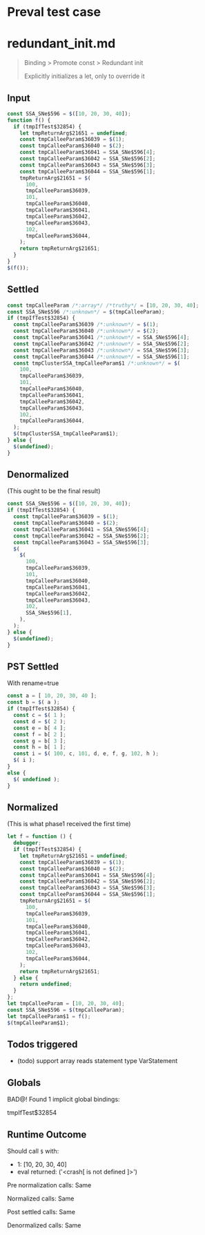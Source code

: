 # Preval test case

# redundant_init.md

> Binding > Promote const > Redundant init
>
> Explicitly initializes a let, only to override it

## Input

`````js filename=intro
const SSA_SNe$596 = $([10, 20, 30, 40]);
function f() {
  if (tmpIfTest$32854) {
    let tmpReturnArg$21651 = undefined;
    const tmpCalleeParam$36039 = $(1);
    const tmpCalleeParam$36040 = $(2);
    const tmpCalleeParam$36041 = SSA_SNe$596[4];
    const tmpCalleeParam$36042 = SSA_SNe$596[2];
    const tmpCalleeParam$36043 = SSA_SNe$596[3];
    const tmpCalleeParam$36044 = SSA_SNe$596[1];
    tmpReturnArg$21651 = $(
      100,
      tmpCalleeParam$36039,
      101,
      tmpCalleeParam$36040,
      tmpCalleeParam$36041,
      tmpCalleeParam$36042,
      tmpCalleeParam$36043,
      102,
      tmpCalleeParam$36044,
    );
    return tmpReturnArg$21651;
  }
}
$(f());
`````


## Settled


`````js filename=intro
const tmpCalleeParam /*:array*/ /*truthy*/ = [10, 20, 30, 40];
const SSA_SNe$596 /*:unknown*/ = $(tmpCalleeParam);
if (tmpIfTest$32854) {
  const tmpCalleeParam$36039 /*:unknown*/ = $(1);
  const tmpCalleeParam$36040 /*:unknown*/ = $(2);
  const tmpCalleeParam$36041 /*:unknown*/ = SSA_SNe$596[4];
  const tmpCalleeParam$36042 /*:unknown*/ = SSA_SNe$596[2];
  const tmpCalleeParam$36043 /*:unknown*/ = SSA_SNe$596[3];
  const tmpCalleeParam$36044 /*:unknown*/ = SSA_SNe$596[1];
  const tmpClusterSSA_tmpCalleeParam$1 /*:unknown*/ = $(
    100,
    tmpCalleeParam$36039,
    101,
    tmpCalleeParam$36040,
    tmpCalleeParam$36041,
    tmpCalleeParam$36042,
    tmpCalleeParam$36043,
    102,
    tmpCalleeParam$36044,
  );
  $(tmpClusterSSA_tmpCalleeParam$1);
} else {
  $(undefined);
}
`````


## Denormalized
(This ought to be the final result)

`````js filename=intro
const SSA_SNe$596 = $([10, 20, 30, 40]);
if (tmpIfTest$32854) {
  const tmpCalleeParam$36039 = $(1);
  const tmpCalleeParam$36040 = $(2);
  const tmpCalleeParam$36041 = SSA_SNe$596[4];
  const tmpCalleeParam$36042 = SSA_SNe$596[2];
  const tmpCalleeParam$36043 = SSA_SNe$596[3];
  $(
    $(
      100,
      tmpCalleeParam$36039,
      101,
      tmpCalleeParam$36040,
      tmpCalleeParam$36041,
      tmpCalleeParam$36042,
      tmpCalleeParam$36043,
      102,
      SSA_SNe$596[1],
    ),
  );
} else {
  $(undefined);
}
`````


## PST Settled
With rename=true

`````js filename=intro
const a = [ 10, 20, 30, 40 ];
const b = $( a );
if (tmpIfTest$32854) {
  const c = $( 1 );
  const d = $( 2 );
  const e = b[ 4 ];
  const f = b[ 2 ];
  const g = b[ 3 ];
  const h = b[ 1 ];
  const i = $( 100, c, 101, d, e, f, g, 102, h );
  $( i );
}
else {
  $( undefined );
}
`````


## Normalized
(This is what phase1 received the first time)

`````js filename=intro
let f = function () {
  debugger;
  if (tmpIfTest$32854) {
    let tmpReturnArg$21651 = undefined;
    const tmpCalleeParam$36039 = $(1);
    const tmpCalleeParam$36040 = $(2);
    const tmpCalleeParam$36041 = SSA_SNe$596[4];
    const tmpCalleeParam$36042 = SSA_SNe$596[2];
    const tmpCalleeParam$36043 = SSA_SNe$596[3];
    const tmpCalleeParam$36044 = SSA_SNe$596[1];
    tmpReturnArg$21651 = $(
      100,
      tmpCalleeParam$36039,
      101,
      tmpCalleeParam$36040,
      tmpCalleeParam$36041,
      tmpCalleeParam$36042,
      tmpCalleeParam$36043,
      102,
      tmpCalleeParam$36044,
    );
    return tmpReturnArg$21651;
  } else {
    return undefined;
  }
};
let tmpCalleeParam = [10, 20, 30, 40];
const SSA_SNe$596 = $(tmpCalleeParam);
let tmpCalleeParam$1 = f();
$(tmpCalleeParam$1);
`````


## Todos triggered


- (todo) support array reads statement type VarStatement


## Globals


BAD@! Found 1 implicit global bindings:

tmpIfTest$32854


## Runtime Outcome


Should call `$` with:
 - 1: [10, 20, 30, 40]
 - eval returned: ('<crash[ <ref> is not defined ]>')

Pre normalization calls: Same

Normalized calls: Same

Post settled calls: Same

Denormalized calls: Same
